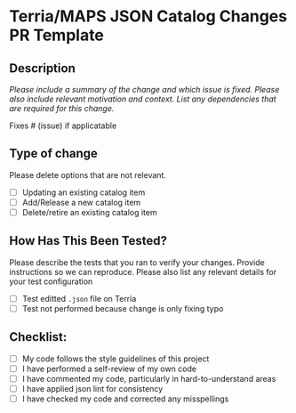 # Terria/MAPS JSON Catalog Changes PR Template

## Description

*Please include a summary of the change and which issue is fixed. Please also include relevant motivation and context. List any dependencies that are required for this change.*

Fixes # (issue) if applicatable

## Type of change

Please delete options that are not relevant.

- [ ] Updating an existing catalog item
- [ ] Add/Release a new catalog item
- [ ] Delete/retire an existing catalog item

## How Has This Been Tested?

Please describe the tests that you ran to verify your changes. Provide instructions so we can reproduce. Please also list any relevant details for your test configuration

- [ ] Test editted `.json` file on Terria
- [ ] Test not performed because change is only fixing typo

## Checklist:

- [ ] My code follows the style guidelines of this project
- [ ] I have performed a self-review of my own code
- [ ] I have commented my code, particularly in hard-to-understand areas
- [ ] I have applied json lint for consistency
- [ ] I have checked my code and corrected any misspellings